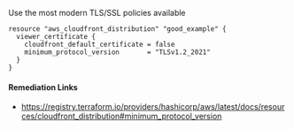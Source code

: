 
Use the most modern TLS/SSL policies available

```hcl
resource "aws_cloudfront_distribution" "good_example" {
  viewer_certificate {
    cloudfront_default_certificate = false
    minimum_protocol_version       = "TLSv1.2_2021"
  }
}
```

#### Remediation Links
 - https://registry.terraform.io/providers/hashicorp/aws/latest/docs/resources/cloudfront_distribution#minimum_protocol_version

